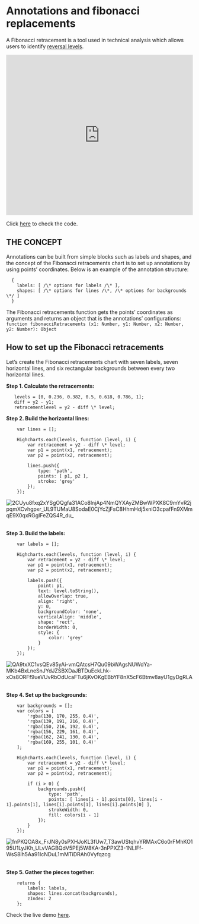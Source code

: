 Annotations and fibonacci replacements
===

A Fibonacci retracement is a tool used in technical analysis which allows users to identify [reversal levels](http://www.investopedia.com/terms/f/fibonacciretracement.asp).

<iframe width="320" height="240" style="width: 100%; height: 432px; border: none;" src=https://www.highcharts.com/samples/view.php?path=stock/annotations/fibonacci-retracements></iframe>

Click [here](http://jsfiddle.net/gh/get/library/pure/highcharts/highcharts/tree/master/samples/stock/annotations/fibonacci-retracements) to check the code.

THE CONCEPT
-----------

Annotations can be built from simple blocks such as labels and shapes, and the concept of the Fibonacci retracements chart is to set up annotations by using points’ coordinates. Below is an example of the annotation structure:

    
      {
        labels: [ /\* options for labels /\* ],
        shapes: [ /\* options for lines /\*, /\* options for backgrounds \*/ ]
      }
    

The Fibonacci retracements function gets the points’ coordinates as arguments and returns an object that is the annotations’ configurations: `function fibonacciRetracements (x1: Number, y1: Number, x2: Number, y2: Number): Object`

How to set up the Fibonacci retracements
----------------------------------------

Let’s create the Fibonacci retracements chart with seven labels, seven horizontal lines, and six rectangular backgrounds between every two horizontal lines.

**Step 1. Calculate the retracements:**

    
       levels = [0, 0.236, 0.382, 0.5, 0.618, 0.786, 1];
       diff = y2 - y1;
       retracementlevel = y2 - diff \* level;
    

**Step 2. Build the horizontal lines:**

    
        var lines = [];
    
        Highcharts.each(levels, function (level, i) {
            var retracement = y2 - diff \* level;
            var p1 = point(x1, retracement);
            var p2 = point(x2, retracement);
    
            lines.push({
                type: 'path',
                points: [ p1, p2 ],
                stroke: 'grey'
            });
        });
    

![2CUyu8fxq2xYSgOQgfa31ACo8lnjAp4NmQYXAyZMBwWPXK8C9mYvR2jpqmXCvhgpxr_UL9TUMaU8SodaE0CjYcZjFsC8HhmHdj5xniO3cpafFn9XMmqE9X0qxRGgIFeZQS4R_du_](https://lh4.googleusercontent.com/2CUyu8fxq2xYSgOQgfa31ACo8lnjAp4NmQYXAyZMBwWPXK8C9mYvR2jpqmXCvhgpxr_UL9TUMaU8SodaE0CjYcZjFsC8HhmHdj5xniO3cpafFn9XMmqE9X0qxRGgIFeZQS4R_du_) 

**Step 3. Build the labels:**

    
        var labels = [];
    
        Highcharts.each(levels, function (level, i) {
            var retracement = y2 - diff \* level;
            var p1 = point(x1, retracement);
            var p2 = point(x2, retracement);
    
            labels.push({
                point: p1,
                text: level.toString(),
                allowOverlap: true,
                align: 'right',
                y: 0,
                backgroundColor: 'none',
                verticalAlign: 'middle',
                shape: 'rect',
                borderWidth: 0,
                style: {
                    color: 'grey'
                }
            });
        });
    

![QA9txXC1vsQEv85yAi-vmQAtcsH7Qu09bWAgsNUWdYa-MKb4BxLneSnJYdJZSBXDaJBTDuEckLhk-xOs8ORFf9ueVUvRbOdUcaFTu6jKvOKgEBbYF8nX5cF6Btmv8ayU1gyDgRLA](https://lh6.googleusercontent.com/QA9txXC1vsQEv85yAi-vmQAtcsH7Qu09bWAgsNUWdYa-MKb4BxLneSnJYdJZSBXDaJBTDuEckLhk-xOs8ORFf9ueVUvRbOdUcaFTu6jKvOKgEBbYF8nX5cF6Btmv8ayU1gyDgRLA) 

**Step 4. Set up the backgrounds:**

    
        var backgrounds = [];
        var colors = [
            'rgba(130, 170, 255, 0.4)',
            'rgba(139, 191, 216, 0.4)',
            'rgba(150, 216, 192, 0.4)',
            'rgba(156, 229, 161, 0.4)',
            'rgba(162, 241, 130, 0.4)',
            'rgba(169, 255, 101, 0.4)'
        ];
    
        Highcharts.each(levels, function (level, i) {
            var retracement = y2 - diff \* level;
            var p1 = point(x1, retracement);
            var p2 = point(x2, retracement);
    
            if (i > 0) {
                backgrounds.push({
                    type: 'path',
                    points: [ lines[i - 1].points[0], lines[i - 1].points[1], lines[i].points[1], lines[i].points[0] ],
                    strokeWidth: 0,
                    fill: colors[i - 1]
                });
            }
        });
    

![fnPKQOA8x_FrJN8y0sPXHJoKL3fUw7_T3awUStqhvYRMAxC6o0rFMhKO195U1LyJKh_ULvVAGBQdV5PEj5W8KA-3nPPXZ3-1NLIFf-WsS8lh5Aa91IcNDuL1mMTiDRAh0Vyfqzcg](https://lh5.googleusercontent.com/fnPKQOA8x_FrJN8y0sPXHJoKL3fUw7_T3awUStqhvYRMAxC6o0rFMhKO195U1LyJKh_ULvVAGBQdV5PEj5W8KA-3nPPXZ3-1NLIFf-WsS8lh5Aa91IcNDuL1mMTiDRAh0Vyfqzcg) 

**Step 5. Gather the pieces together:**

    
        returns {
            labels: labels,
            shapes: lines.concat(backgrounds),
            zIndex: 2
        };
    

Check the live demo [here](http://jsfiddle.net/gh/get/library/pure/highcharts/highcharts/tree/master/samples/stock/annotations/fibonacci-retracements).
